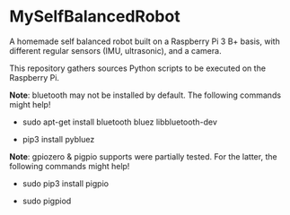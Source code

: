 # MySelfBalancedRobot

A homemade self balanced robot built on a Raspberry Pi 3 B+ basis, with different regular sensors (IMU, ultrasonic), and a camera.

This repository gathers sources Python scripts to be executed on the Raspberry Pi.

**Note**: bluetooth may not be installed by default. The following commands might help! 

* sudo apt-get install bluetooth bluez libbluetooth-dev

* pip3 install pybluez

**Note**:  gpiozero & pigpio supports were partially tested. For the latter, the following commands might help!

* sudo pip3 install pigpio

* sudo pigpiod